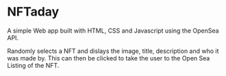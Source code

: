 # NFTaday

A simple Web app built with HTML, CSS and Javascript using the OpenSea API. 

Randomly selects a NFT and dislays the image, title, description and who it was made by. This can then be clicked to take the user to the Open Sea Listing of the NFT. 